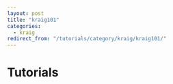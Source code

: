 ```yaml
---
layout: post
title: "kraig101"
categories:
  - kraig
redirect_from: "/tutorials/category/kraig/kraig101/"
---
```

# Tutorials


